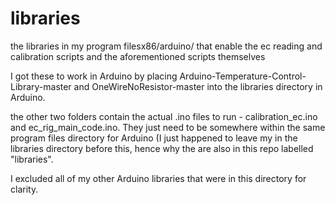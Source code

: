 # libraries
the libraries in my program filesx86/arduino/ that enable the ec reading and calibration scripts and the aforementioned scripts themselves


I got these to work in Arduino by placing Arduino-Temperature-Control-Library-master and OneWireNoResistor-master
into the libraries directory in Arduino.

the other two folders contain the actual .ino files to run - calibration_ec.ino and ec_rig_main_code.ino. They just
need to be somewhere within the same program files directory for Arduino (I just happened to leave my in the libraries directory 
before this, hence why the are also in this repo labelled "libraries". 

I excluded all of my other Arduino libraries that were in this directory for clarity.
